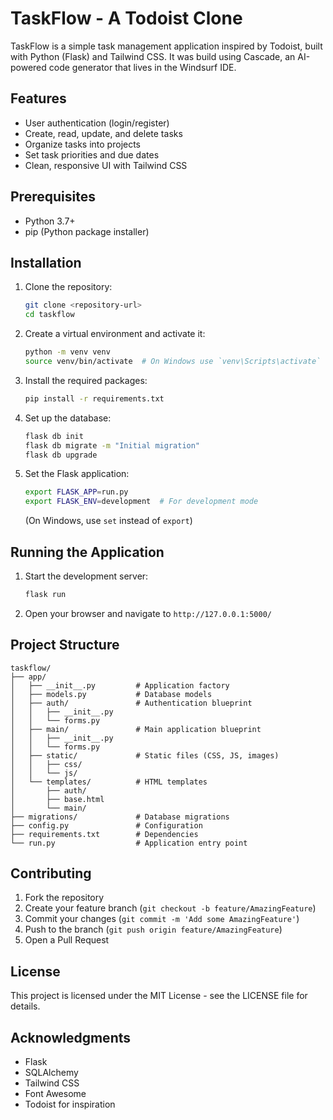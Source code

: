 # TaskFlow - A Todoist Clone

TaskFlow is a simple task management application inspired by Todoist, built with Python (Flask) and Tailwind CSS. It was build using Cascade, an AI-powered code generator that lives in the Windsurf IDE.

## Features

- User authentication (login/register)
- Create, read, update, and delete tasks
- Organize tasks into projects
- Set task priorities and due dates
- Clean, responsive UI with Tailwind CSS

## Prerequisites

- Python 3.7+
- pip (Python package installer)

## Installation

1. Clone the repository:
   ```bash
   git clone <repository-url>
   cd taskflow
   ```

2. Create a virtual environment and activate it:
   ```bash
   python -m venv venv
   source venv/bin/activate  # On Windows use `venv\Scripts\activate`
   ```

3. Install the required packages:
   ```bash
   pip install -r requirements.txt
   ```

4. Set up the database:
   ```bash
   flask db init
   flask db migrate -m "Initial migration"
   flask db upgrade
   ```

5. Set the Flask application:
   ```bash
   export FLASK_APP=run.py
   export FLASK_ENV=development  # For development mode
   ```
   (On Windows, use `set` instead of `export`)

## Running the Application

1. Start the development server:
   ```bash
   flask run
   ```

2. Open your browser and navigate to `http://127.0.0.1:5000/`

## Project Structure

```
taskflow/
├── app/
│   ├── __init__.py         # Application factory
│   ├── models.py           # Database models
│   ├── auth/               # Authentication blueprint
│   │   ├── __init__.py
│   │   └── forms.py
│   ├── main/               # Main application blueprint
│   │   ├── __init__.py
│   │   └── forms.py
│   ├── static/             # Static files (CSS, JS, images)
│   │   ├── css/
│   │   └── js/
│   └── templates/          # HTML templates
│       ├── auth/
│       ├── base.html
│       └── main/
├── migrations/             # Database migrations
├── config.py               # Configuration
├── requirements.txt        # Dependencies
└── run.py                  # Application entry point
```

## Contributing

1. Fork the repository
2. Create your feature branch (`git checkout -b feature/AmazingFeature`)
3. Commit your changes (`git commit -m 'Add some AmazingFeature'`)
4. Push to the branch (`git push origin feature/AmazingFeature`)
5. Open a Pull Request

## License

This project is licensed under the MIT License - see the LICENSE file for details.

## Acknowledgments

- Flask
- SQLAlchemy
- Tailwind CSS
- Font Awesome
- Todoist for inspiration
